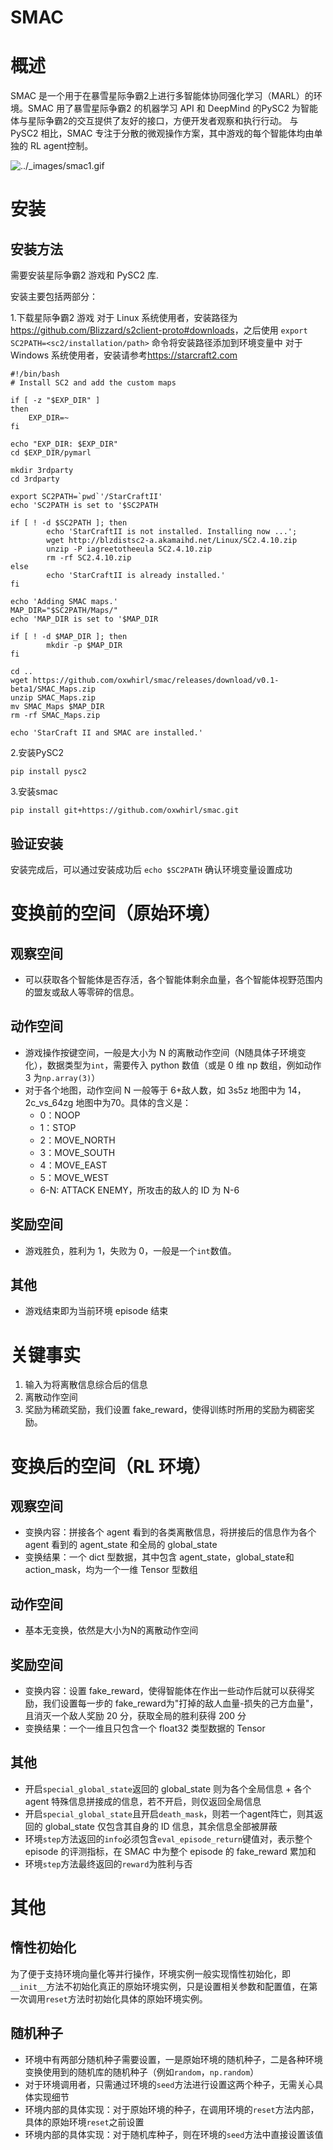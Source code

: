  # SMAC

# 概述

SMAC
是一个用于在暴雪星际争霸2上进行多智能体协同强化学习（MARL）的环境。SMAC
用了暴雪星际争霸2 的机器学习 API 和 DeepMind 的PySC2
为智能体与星际争霸2的交互提供了友好的接口，方便开发者观察和执行行动。 与
PySC2 相比，SMAC
专注于分散的微观操作方案，其中游戏的每个智能体均由单独的 RL agent控制。

![../_images/smac1.gif](https://opendilab.github.io/DI-engine/_images/smac1.gif)

# 安装

## 安装方法

需要安装星际争霸2 游戏和 PySC2
库.

安装主要包括两部分：

1.下载星际争霸2 游戏 对于 Linux
系统使用者，安装路径为<https://github.com/Blizzard/s2client-proto#downloads>，之后使用
`export SC2PATH=<sc2/installation/path>` 命令将安装路径添加到环境变量中
对于 Windows 系统使用者，安装请参考<https://starcraft2.com>

```shell
#!/bin/bash
# Install SC2 and add the custom maps

if [ -z "$EXP_DIR" ]
then
    EXP_DIR=~
fi

echo "EXP_DIR: $EXP_DIR"
cd $EXP_DIR/pymarl

mkdir 3rdparty
cd 3rdparty

export SC2PATH=`pwd`'/StarCraftII'
echo 'SC2PATH is set to '$SC2PATH

if [ ! -d $SC2PATH ]; then
        echo 'StarCraftII is not installed. Installing now ...';
        wget http://blzdistsc2-a.akamaihd.net/Linux/SC2.4.10.zip
        unzip -P iagreetotheeula SC2.4.10.zip
        rm -rf SC2.4.10.zip
else
        echo 'StarCraftII is already installed.'
fi

echo 'Adding SMAC maps.'
MAP_DIR="$SC2PATH/Maps/"
echo 'MAP_DIR is set to '$MAP_DIR

if [ ! -d $MAP_DIR ]; then
        mkdir -p $MAP_DIR
fi

cd ..
wget https://github.com/oxwhirl/smac/releases/download/v0.1-beta1/SMAC_Maps.zip
unzip SMAC_Maps.zip
mv SMAC_Maps $MAP_DIR
rm -rf SMAC_Maps.zip

echo 'StarCraft II and SMAC are installed.'
```

2.安装PySC2

``` shell
pip install pysc2
```

3.安装smac

```
pip install git+https://github.com/oxwhirl/smac.git
```

## 验证安装

安装完成后，可以通过安装成功后 `echo $SC2PATH` 确认环境变量设置成功

# 变换前的空间（原始环境）

## 观察空间

-   可以获取各个智能体是否存活，各个智能体剩余血量，各个智能体视野范围内的盟友或敌人等零碎的信息。

## 动作空间

-   游戏操作按键空间，一般是大小为 N
    的离散动作空间（N随具体子环境变化），数据类型为`int`，需要传入
    python 数值（或是 0 维 np 数组，例如动作 3 为`np.array(3)`）
-   对于各个地图，动作空间 N 一般等于 6+敌人数，如 3s5z 地图中为
    14，2c_vs_64zg 地图中为70。具体的含义是：
    -   0：NOOP
    -   1：STOP
    -   2：MOVE_NORTH
    -   3：MOVE_SOUTH
    -   4：MOVE_EAST
    -   5：MOVE_WEST
    -   6-N: ATTACK ENEMY，所攻击的敌人的 ID 为 N-6

## 奖励空间

-   游戏胜负，胜利为 1，失败为 0，一般是一个`int`数值。

## 其他

-   游戏结束即为当前环境 episode 结束

# 关键事实

1.  输入为将离散信息综合后的信息
2.  离散动作空间
3.  奖励为稀疏奖励，我们设置
    fake_reward，使得训练时所用的奖励为稠密奖励。

# 变换后的空间（RL 环境）

## 观察空间

-   变换内容：拼接各个 agent 看到的各类离散信息，将拼接后的信息作为各个
    agent 看到的 agent_state 和全局的 global_state
-   变换结果：一个 dict 型数据，其中包含
    agent_state，global_state和action_mask，均为一个一维 Tensor 型数组

## 动作空间

-   基本无变换，依然是大小为N的离散动作空间

## 奖励空间

-   变换内容：设置
    fake_reward，使得智能体在作出一些动作后就可以获得奖励，我们设置每一步的
    fake_reward为"打掉的敌人血量-损失的己方血量"，且消灭一个敌人奖励 20
    分，获取全局的胜利获得 200 分
-   变换结果：一个一维且只包含一个 float32 类型数据的 Tensor

## 其他

-   开启`special_global_state`返回的 global_state 则为各个全局信息 +
    各个 agent 特殊信息拼接成的信息，若不开启，则仅返回全局信息
-   开启`special_global_state`且开启`death_mask`，则若一个agent阵亡，则其返回的
    global_state 仅包含其自身的 ID 信息，其余信息全部被屏蔽
-   环境`step`方法返回的`info`必须包含`eval_episode_return`键值对，表示整个
    episode 的评测指标，在 SMAC 中为整个 episode 的 fake_reward 累加和
-   环境`step`方法最终返回的`reward`为胜利与否

# 其他

## 惰性初始化

为了便于支持环境向量化等并行操作，环境实例一般实现惰性初始化，即`__init__`方法不初始化真正的原始环境实例，只是设置相关参数和配置值，在第一次调用`reset`方法时初始化具体的原始环境实例。

## 随机种子

-   环境中有两部分随机种子需要设置，一是原始环境的随机种子，二是各种环境变换使用到的随机库的随机种子（例如`random`，`np.random`）
-   对于环境调用者，只需通过环境的`seed`方法进行设置这两个种子，无需关心具体实现细节
-   环境内部的具体实现：对于原始环境的种子，在调用环境的`reset`方法内部，具体的原始环境`reset`之前设置
-   环境内部的具体实现：对于随机库种子，则在环境的`seed`方法中直接设置该值
